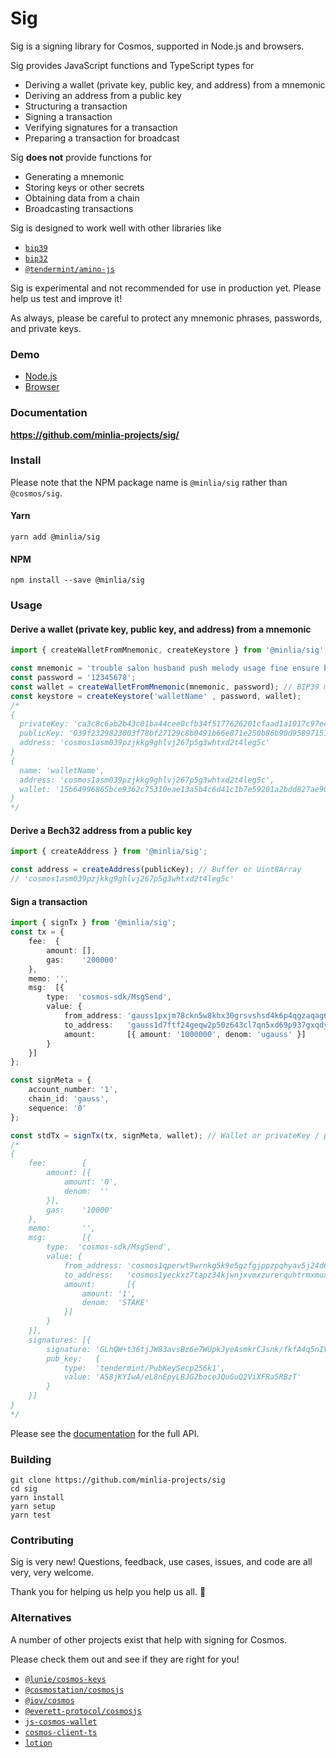 # Sig

Sig is a signing library for Cosmos, supported in Node.js and browsers.

Sig provides JavaScript functions and TypeScript types for

  - Deriving a wallet (private key, public key, and address) from a mnemonic
  - Deriving an address from a public key
  - Structuring a transaction
  - Signing a transaction
  - Verifying signatures for a transaction
  - Preparing a transaction for broadcast

Sig **does not** provide functions for

  - Generating a mnemonic
  - Storing keys or other secrets
  - Obtaining data from a chain
  - Broadcasting transactions

Sig is designed to work well with other libraries like
  - [`bip39`](https://github.com/bitcoinjs/bip39)
  - [`bip32`](https://github.com/bitcoinjs/bip32)
  - [`@tendermint/amino-js`](https://github.com/cosmos/amino-js)

Sig is experimental and not recommended for use in production yet. Please help us test and improve it!

As always, please be careful to protect any mnemonic phrases, passwords, and private keys.

### Demo

  - [Node.js](https://repl.it/repls/DodgerblueAshamedTest)
  - [Browser](https://jsfiddle.net/pbc6zkeh/)

### Documentation

**https://github.com/minlia-projects/sig/**

### Install

Please note that the NPM package name is `@minlia/sig` rather than `@cosmos/sig`.

#### Yarn
```shell
yarn add @minlia/sig
```

#### NPM
```shell
npm install --save @minlia/sig
```

### Usage

#### Derive a wallet (private key, public key, and address) from a mnemonic

```typescript
import { createWalletFromMnemonic, createKeystore } from '@minlia/sig';

const mnemonic = 'trouble salon husband push melody usage fine ensure blade deal miss twin';
const password = '12345678';
const wallet = createWalletFromMnemonic(mnemonic, password); // BIP39 mnemonic string
const keystore = createKeystore('walletName' , password, wallet);
/*
{
  privateKey: 'ca3c8c6ab2b43c01ba44cee0cfb34f5177626201cfaad1a1017c97eccd9703e5',
  publicKey: '039f2329823003f78bf27129c8b0491b66e871e250b86b90d958971516b9441cd3',
  address: 'cosmos1asm039pzjkkg9ghlvj267p5g3whtxd2t4leg5c'
}
{
  name: 'walletName',
  address: 'cosmos1asm039pzjkkg9ghlvj267p5g3whtxd2t4leg5c',
  wallet: '15b64996865bce9362c75310eae13a5b4c6d41c1b7e59201a2bdd827ae903de705y09a5ac96kLnZnaAqBOA2RAIr2s4YT29/ylHzxiImyH3BUrAtGrHmdosccDiWLRwZGJsgzcxjJ9MTsUsGJ0aZB2absivPm36P4Rkjsf8iV6TGZu9wDzKwlmcv0L18Hikcyi4Dmwc3jdVs2FTRY4lY8qblnul+sAKqMSgWeYMucVfZORinBhLbiPePg69XWLsSxessd+/mTWkRTBOnXtxyv4vDHRPEw7jvkX9pu3Hkub6BPPMM+HBF1uRas6nAPvbjIB/O9d+9L783+KHyYx+zPpfmKE51xTo9RQulZWpU='
}
*/
```




#### Derive a Bech32 address from a public key

```typescript
import { createAddress } from '@minlia/sig';

const address = createAddress(publicKey); // Buffer or Uint8Array
// 'cosmos1asm039pzjkkg9ghlvj267p5g3whtxd2t4leg5c'
```

#### Sign a transaction

```typescript
import { signTx } from '@minlia/sig';
const tx = {
    fee:  {
        amount: [],
        gas:    '200000'
    },
    memo: '',
    msg:  [{
        type:  'cosmos-sdk/MsgSend',
        value: {
            from_address: 'gauss1pxjm78ckn5w8khx30grsvshsd4k6p4qgzaqag6',
            to_address:   'gauss1d7ftf24geqw2p50z643cl7qn5xd69p937gxqdy',
            amount:       [{ amount: '1000000', denom: 'ugauss' }]
        }
    }]
};

const signMeta = {
    account_number: '1',
    chain_id: 'gauss',
    sequence: '0'
};

const stdTx = signTx(tx, signMeta, wallet); // Wallet or privateKey / publicKey pair; see example above
/*
{
    fee:        {
        amount: [{
            amount: '0',
            denom:  ''
        }],
        gas:    '10000'
    },
    memo:       '',
    msg:        [{
        type:  'cosmos-sdk/MsgSend',
        value: {
            from_address: 'cosmos1qperwt9wrnkg5k9e5gzfgjppzpqhyav5j24d66',
            to_address:   'cosmos1yeckxz7tapz34kjwnjxvmxzurerquhtrmxmuxt',
            amount:       [{
                amount: '1',
                denom:  'STAKE'
            }]
        }
    }],
    signatures: [{
        signature: 'GLhQW+t36tjJW83avsBz6e7WUpkJyeAsmkrCJsnk/fkfA4q5nIVVwTF5HPQhFdkhMfAVKPFuvDmigRp+VQCwtg==',
        pub_key:   {
            type:  'tendermint/PubKeySecp256k1',
            value: 'A58jKYIwA/eL8nEpyLBJG2boceJQuGuQ2ViXFRa5RBzT'
        }
    }]
}
*/
```


Please see the [documentation](https://cosmos.github.io/sig/) for the full API.

### Building

```shell
git clone https://github.com/minlia-projects/sig
cd sig
yarn install
yarn setup
yarn test
```

### Contributing

Sig is very new! Questions, feedback, use cases, issues, and code are all very, very welcome.

Thank you for helping us help you help us all. 🎁

### Alternatives

A number of other projects exist that help with signing for Cosmos.

Please check them out and see if they are right for you!

- [`@lunie/cosmos-keys`](https://github.com/luniehq/cosmos-keys)
- [`@cosmostation/cosmosjs`](https://github.com/cosmostation/cosmosjs)
- [`@iov/cosmos`](https://github.com/iov-one/iov-core/tree/1220-cosmos-codec/packages/iov-cosmos)
- [`@everett-protocol/cosmosjs`](https://github.com/everett-protocol/cosmosjs)
- [`js-cosmos-wallet`](https://github.com/okwme/js-cosmos-wallet)
- [`cosmos-client-ts`](https://github.com/lcnem/cosmos-client-ts)
- [`lotion`](https://github.com/nomic-io/lotion)
